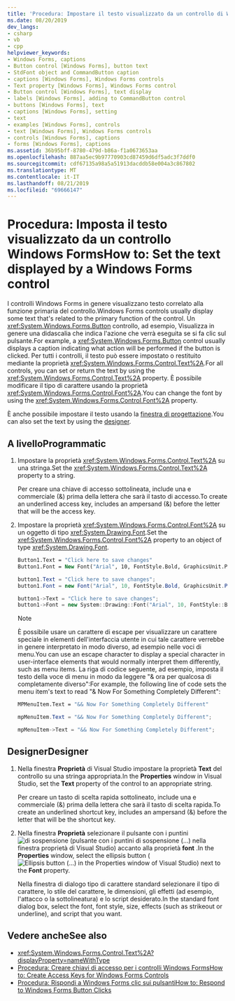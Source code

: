```yaml
---
title: 'Procedura: Impostare il testo visualizzato da un controllo di Windows Forms'
ms.date: 08/20/2019
dev_langs:
- csharp
- vb
- cpp
helpviewer_keywords:
- Windows Forms, captions
- Button control [Windows Forms], button text
- StdFont object and CommandButton caption
- captions [Windows Forms], Windows Forms controls
- Text property [Windows Forms], Windows Forms control
- Button control [Windows Forms], text display
- labels [Windows Forms], adding to CommandButton control
- buttons [Windows Forms], text
- captions [Windows Forms], setting
- text
- examples [Windows Forms], controls
- text [Windows Forms], Windows Forms controls
- controls [Windows Forms], captions
- forms [Windows Forms], captions
ms.assetid: 36b95bff-8780-479d-b86a-f1a0673653aa
ms.openlocfilehash: 887aa5ec9b97770903cd87459d6df5adc3f7ddf0
ms.sourcegitcommit: cdf67135a98a5a51913dacddb58e004a3c867802
ms.translationtype: MT
ms.contentlocale: it-IT
ms.lasthandoff: 08/21/2019
ms.locfileid: "69666147"
---
```

# <a name="how-to-set-the-text-displayed-by-a-windows-forms-control"></a><span data-ttu-id="6f9c5-102">Procedura: Imposta il testo visualizzato da un controllo Windows Forms</span><span class="sxs-lookup"><span data-stu-id="6f9c5-102">How to: Set the text displayed by a Windows Forms control</span></span>

<span data-ttu-id="6f9c5-103">I controlli Windows Forms in genere visualizzano testo correlato alla funzione primaria del controllo.</span><span class="sxs-lookup"><span data-stu-id="6f9c5-103">Windows Forms controls usually display some text that's related to the primary function of the control.</span></span> <span data-ttu-id="6f9c5-104">Un <xref:System.Windows.Forms.Button> controllo, ad esempio, Visualizza in genere una didascalia che indica l'azione che verrà eseguita se si fa clic sul pulsante.</span><span class="sxs-lookup"><span data-stu-id="6f9c5-104">For example, a <xref:System.Windows.Forms.Button> control usually displays a caption indicating what action will be performed if the button is clicked.</span></span> <span data-ttu-id="6f9c5-105">Per tutti i controlli, il testo può essere impostato o restituito mediante la proprietà <xref:System.Windows.Forms.Control.Text%2A>.</span><span class="sxs-lookup"><span data-stu-id="6f9c5-105">For all controls, you can set or return the text by using the <xref:System.Windows.Forms.Control.Text%2A> property.</span></span> <span data-ttu-id="6f9c5-106">È possibile modificare il tipo di carattere usando la proprietà <xref:System.Windows.Forms.Control.Font%2A>.</span><span class="sxs-lookup"><span data-stu-id="6f9c5-106">You can change the font by using the <xref:System.Windows.Forms.Control.Font%2A> property.</span></span>

<span data-ttu-id="6f9c5-107">È anche possibile impostare il testo usando la [finestra di progettazione](#designer).</span><span class="sxs-lookup"><span data-stu-id="6f9c5-107">You can also set the text by using the [designer](#designer).</span></span>

## <a name="programmatic"></a><span data-ttu-id="6f9c5-108">A livello</span><span class="sxs-lookup"><span data-stu-id="6f9c5-108">Programmatic</span></span>

1. <span data-ttu-id="6f9c5-109">Impostare la proprietà <xref:System.Windows.Forms.Control.Text%2A> su una stringa.</span><span class="sxs-lookup"><span data-stu-id="6f9c5-109">Set the <xref:System.Windows.Forms.Control.Text%2A> property to a string.</span></span>

   <span data-ttu-id="6f9c5-110">Per creare una chiave di accesso sottolineata, include una e commerciale (&) prima della lettera che sarà il tasto di accesso.</span><span class="sxs-lookup"><span data-stu-id="6f9c5-110">To create an underlined access key, includes an ampersand (&) before the letter that will be the access key.</span></span>

2. <span data-ttu-id="6f9c5-111">Impostare la proprietà <xref:System.Windows.Forms.Control.Font%2A> su un oggetto di tipo <xref:System.Drawing.Font>.</span><span class="sxs-lookup"><span data-stu-id="6f9c5-111">Set the <xref:System.Windows.Forms.Control.Font%2A> property to an object of type <xref:System.Drawing.Font>.</span></span>

    ```vb
    Button1.Text = "Click here to save changes"
    Button1.Font = New Font("Arial", 10, FontStyle.Bold, GraphicsUnit.Point)
    ```

    ```csharp
    button1.Text = "Click here to save changes";
    button1.Font = new Font("Arial", 10, FontStyle.Bold, GraphicsUnit.Point);
    ```

    ```cpp
    button1->Text = "Click here to save changes";
    button1->Font = new System::Drawing::Font("Arial", 10, FontStyle::Bold, GraphicsUnit::Point);
    ```

    > [!NOTE]
    > <span data-ttu-id="6f9c5-112">È possibile usare un carattere di escape per visualizzare un carattere speciale in elementi dell'interfaccia utente in cui tale carattere verrebbe in genere interpretato in modo diverso, ad esempio nelle voci di menu.</span><span class="sxs-lookup"><span data-stu-id="6f9c5-112">You can use an escape character to display a special character in user-interface elements that would normally interpret them differently, such as menu items.</span></span> <span data-ttu-id="6f9c5-113">La riga di codice seguente, ad esempio, imposta il testo della voce di menu in modo da leggere "& ora per qualcosa di completamente diverso":</span><span class="sxs-lookup"><span data-stu-id="6f9c5-113">For example, the following line of code sets the menu item's text to read "& Now For Something Completely Different":</span></span>

    ```vb
    MPMenuItem.Text = "&& Now For Something Completely Different"
    ```

    ```csharp
    mpMenuItem.Text = "&& Now For Something Completely Different";
    ```

    ```cpp
    mpMenuItem->Text = "&& Now For Something Completely Different";
    ```

## <a name="designer"></a><span data-ttu-id="6f9c5-114">Designer</span><span class="sxs-lookup"><span data-stu-id="6f9c5-114">Designer</span></span>

1. <span data-ttu-id="6f9c5-115">Nella finestra **Proprietà** di Visual Studio impostare la proprietà **Text** del controllo su una stringa appropriata.</span><span class="sxs-lookup"><span data-stu-id="6f9c5-115">In the **Properties** window in Visual Studio, set the **Text** property of the control to an appropriate string.</span></span>

   <span data-ttu-id="6f9c5-116">Per creare un tasto di scelta rapida sottolineato, include una e commerciale (&) prima della lettera che sarà il tasto di scelta rapida.</span><span class="sxs-lookup"><span data-stu-id="6f9c5-116">To create an underlined shortcut key, includes an ampersand (&) before the letter that will be the shortcut key.</span></span>

2. <span data-ttu-id="6f9c5-117">Nella finestra **Proprietà** selezionare il pulsante con i puntini![di sospensione (pulsante con i puntini di sospensione (..](./media/visual-studio-ellipsis-button.png).) nella finestra proprietà di Visual Studio) accanto alla proprietà **font** .</span><span class="sxs-lookup"><span data-stu-id="6f9c5-117">In the **Properties** window, select the ellipsis button (![Ellipsis button (...) in the Properties window of Visual Studio](./media/visual-studio-ellipsis-button.png)) next to the **Font** property.</span></span>

   <span data-ttu-id="6f9c5-118">Nella finestra di dialogo tipo di carattere standard selezionare il tipo di carattere, lo stile del carattere, le dimensioni, gli effetti (ad esempio, l'attacco o la sottolineatura) e lo script desiderato.</span><span class="sxs-lookup"><span data-stu-id="6f9c5-118">In the standard font dialog box, select the font, font style, size, effects (such as strikeout or underline), and script that you want.</span></span>

## <a name="see-also"></a><span data-ttu-id="6f9c5-119">Vedere anche</span><span class="sxs-lookup"><span data-stu-id="6f9c5-119">See also</span></span>

- <xref:System.Windows.Forms.Control.Text%2A?displayProperty=nameWithType>
- [<span data-ttu-id="6f9c5-120">Procedura: Creare chiavi di accesso per i controlli Windows Forms</span><span class="sxs-lookup"><span data-stu-id="6f9c5-120">How to: Create Access Keys for Windows Forms Controls</span></span>](how-to-create-access-keys-for-windows-forms-controls.md)
- [<span data-ttu-id="6f9c5-121">Procedura: Rispondi a Windows Forms clic sui pulsanti</span><span class="sxs-lookup"><span data-stu-id="6f9c5-121">How to: Respond to Windows Forms Button Clicks</span></span>](how-to-respond-to-windows-forms-button-clicks.md)
